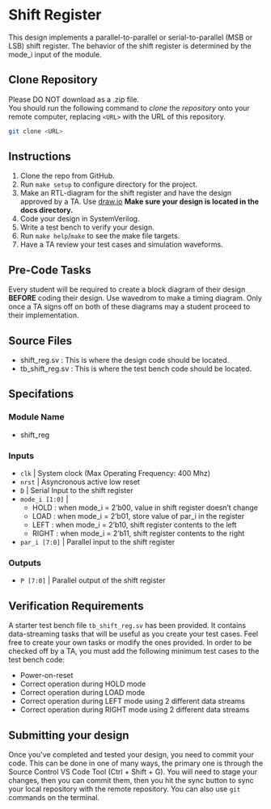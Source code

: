 # Shift Register

This design implements a parallel-to-parallel or serial-to-parallel (MSB or LSB) shift register. The behavior of the shift register is determined by the mode_i input of the module.

## Clone Repository
Please DO NOT download as a .zip file.  
You should run the following command to *clone* the *repository* onto
your remote computer, replacing `<URL>` with the URL of this repository.

```bash
git clone <URL>
```

## Instructions
1. Clone the repo from GitHub.
2. Run `make setup` to configure directory for the project.
3. Make an RTL-diagram for the shift register and have the design approved by a TA. Use [draw.io](https://app.diagrams.net/) **Make sure your design is located in the docs directory.**
4. Code your design in SystemVerilog.
5. Write a test bench to verify your design.
6. Run `make help`/`make` to see the make file targets.
7. Have a TA review your test cases and simulation waveforms.

## Pre-Code Tasks
Every student will be required to create a block diagram of their design 
**BEFORE** coding their design. Use wavedrom to make a timing diagram. Only once a TA signs off on both of these diagrams may a student proceed to their implementation.

## Source Files
- shift_reg.sv : This is where the design code should be located.
- tb_shift_reg.sv : This is where the test bench code should be located.

## Specifations
### Module Name 
- shift_reg
### Inputs
- `clk` | System clock (Max Operating Frequency: 400 Mhz)
- `nrst` | Asyncronous active low reset
- `D` | Serial Input to the shift register
- `mode_i [1:0]` |
  - HOLD : when mode_i = 2’b00, value in shift register doesn’t change
  - LOAD : when mode_i = 2’b01, store value of par_i in the register
  - LEFT : when mode_i = 2’b10, shift register contents to the left
  - RIGHT : when mode_i  = 2’b11, shift register contents to the right
- `par_i [7:0]` | Parallel input to the shift register
### Outputs
- `P [7:0]` | Parallel output of the shift register

## Verification Requirements
A starter test bench file `tb_shift_reg.sv` has been provided. It contains data-streaming tasks that will be useful as you create your test cases. Feel free to create your own tasks or modify the ones provided. In order to be checked off by a TA, you must add the following minimum test cases to the test bench code:
- Power-on-reset
- Correct operation during HOLD mode
- Correct operation during LOAD mode
- Correct operation during LEFT mode using 2 different data streams
- Correct operation during RIGHT mode using 2 different data streams

## Submitting your design
Once you've completed and tested your design, you need to commit your code.
This can be done in one of many ways, the primary one is through the Source Control
VS Code Tool (Ctrl + Shift + G). You will need to stage your changes, then you
can commit them, then you hit the sync button to sync your local repository with
the remote repository.
You can also use `git` commands on the terminal.